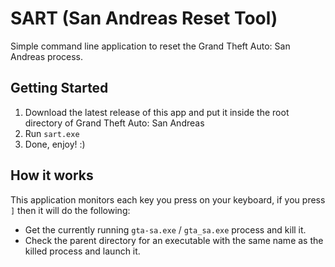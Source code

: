 # SART (San Andreas Reset Tool)
Simple command line application to reset the Grand Theft Auto: San Andreas process.

## Getting Started
1. Download the latest release of this app and put it inside the root directory of Grand Theft Auto: San Andreas
2. Run `sart.exe`
3. Done, enjoy! :)

## How it works
This application monitors each key you press on your keyboard, if you press `]` then it will do the following:

- Get the currently running `gta-sa.exe` / `gta_sa.exe` process and kill it.
- Check the parent directory for an executable with the same name as the killed process and launch it.